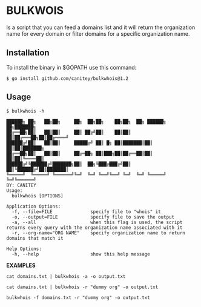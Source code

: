 # BULKWOIS
Is a script that you can feed a domains list and it will return the organization name for every domain or filter domains for a specific organization name.


## Installation

To install the binary in $GOPATH use this command:

```
$ go install github.com/canitey/bulkwhois@1.2
```

## Usage
```
$ bulkwhois -h                                                                                                                                    

██████╗ ██╗   ██╗██╗     ██╗  ██╗██╗    ██╗██╗  ██╗ ██████╗ ██╗███████╗
██╔══██╗██║   ██║██║     ██║ ██╔╝██║    ██║██║  ██║██╔═══██╗██║██╔════╝
██████╔╝██║   ██║██║     █████╔╝ ██║ █╗ ██║███████║██║   ██║██║███████╗
██╔══██╗██║   ██║██║     ██╔═██╗ ██║███╗██║██╔══██║██║   ██║██║╚════██║
██████╔╝╚██████╔╝███████╗██║  ██╗╚███╔███╔╝██║  ██║╚██████╔╝██║███████║
╚═════╝  ╚═════╝ ╚══════╝╚═╝  ╚═╝ ╚══╝╚══╝ ╚═╝  ╚═╝ ╚═════╝ ╚═╝╚══════╝
BY: CANITEY 
Usage:
  bulkwhois [OPTIONS]

Application Options:
  -f, --file=FILE              specify file to "whois" it
  -o, --output=FILE            specify file to save the output
  -a, --all                    when this flag is used, the script returns every query with the organization name associated with it
  -r, --org-name="ORG NAME"    specify organization name to return domains that match it

Help Options:
  -h, --help                   show this help message
```
**EXAMPLES**

`cat domains.txt | bulkwhois -a -o output.txt`

`cat damains.txt | bulkwhois -r "dummy org" -o output.txt`

`bulkwhois -f domains.txt -r "dummy org" -o output.txt`
